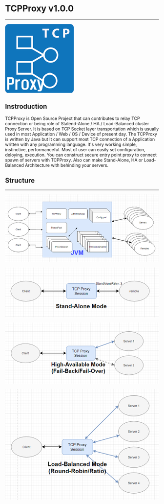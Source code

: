 # TCPProxy v1.0.0
---
![title_image](./image/tcp.png)  

## Instroduction
TCPProxy is Open Source Project that can contributes to relay TCP connection or being role of Stalend-Alone / HA / Load-Balanced cluster Proxy Server.
It is based on TCP Socket layer transportation which is usually used in most Application / Web / OS / Device of present day.
The TCPProxy is written by Java but It can support most TCP connection of a Application written with any programming language.
It's very working simple, instinctive, performanceful. Most of user can easily set configuration, deloying, execution.
You can construct secure entry point proxy to connect spawn of servers with TCPProxy. 
Also can make Stand-Alone, HA or Load-Balanced Architecture with behinding your servers.

## Structure
---
![structure_image](./image/tcpproxy-structure.png)  




![stand-alone_image](./image/stand-alone.png)  


![ha_image](./image/ha.png)  


![load-balanced_image](./image/load-balanced.png)  

